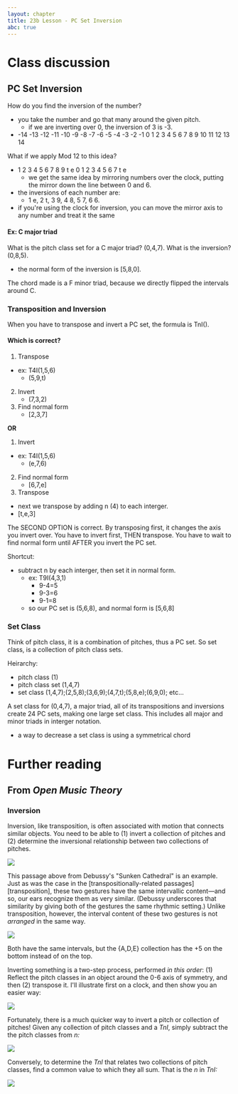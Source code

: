 ```yaml
---
layout: chapter
title: 23b Lesson - PC Set Inversion
abc: true
---
```


# Class discussion

## PC Set Inversion

How do you find the inversion of the number?
- you take the number and go that many around the given pitch. 
  - if we are inverting over 0, the inversion of 3 is -3. 
- -14 -13 -12 -11 -10 -9 -8 -7 -6 -5 -4 -3 -2 -1 0 1 2 3 4 5 6 7 8 9 10 11 12 13 14

What if we apply Mod 12 to this idea?
- 1 2 3 4 5 6 7 8 9 t e 0 1 2 3 4 5 6  7 t e 
  - we get the same idea by mirroring numbers over the clock, putting the mirror down the line between 0 and 6.
- the inversions of each number are:
  - 1 e, 2 t, 3 9, 4 8, 5 7, 6 6.
- if you're using the clock for inversion, you can move the mirror axis to any number and treat it the same

#### Ex: C major triad
What is the pitch class set for a C major triad?
(0,4,7). 
What is the inversion? 
(0,8,5).
  - the normal form of the inversion is [5,8,0].
  
The chord made is a F minor triad, because we directly flipped the intervals around C. 
### Transposition and Inversion
When you have to transpose and invert a PC set, the formula is TnI().
#### Which is correct? 
1. Transpose
  - ex: T4I(1,5,6)
    - (5,9,t)
2. Invert
    - (7,3,2)
3. Find normal form
    - [2,3,7]
    
**OR**
1. Invert 
- ex: T4I(1,5,6)
    - (e,7,6)
2. Find normal form
    - [6,7,e]
3. Transpose
  - next we transpose by adding n (4) to each interger. 
   - [t,e,3]

The SECOND OPTION is correct. 
By transposing first, it changes the axis you invert over.
You have to invert first, THEN transpose. 
You have to wait to find normal form until AFTER you invert the PC set. 

Shortcut:
- subtract n by each interger, then set it in normal form.
    - ex: T9I(4,3,1)
      - 9-4=5
      - 9-3=6
      - 9-1=8
    - so our PC set is (5,6,8), and normal form is [5,6,8]
    
 ### Set Class 
 Think of pitch class, it is a combination of pitches, thus a PC set.
 So set class, is a collection of pitch class sets.
 
 Heirarchy:
 - pitch class (1)
 - pitch class set (1,4,7)
 - set class (1,4,7);(2,5,8);(3,6,9);(4,7,t);(5,8,e);(6,9,0); etc...

A set class for (0,4,7), a major triad, all of its transpositions and inversions create 24 PC sets, making one large set class. 
This includes all major and minor triads in interger notation. 
- a way to decrease a set class is using a symmetrical chord

# Further reading

## From *Open Music Theory*

### Inversion

Inversion, like transposition, is often associated with motion that connects similar objects. You need to be able to (1) invert a collection of pitches and (2) determine the inversional relationship between two collections of pitches.

[![](/images/postTonal/inversion.png)](/images/postTonal/inversion.png)

This passage above from Debussy's "Sunken Cathedral" is an example. Just as was the case in the [transpositionally-related passages][transposition], these two gestures have the same intervallic content—and so, our ears recognize them as very similar. (Debussy underscores that similarity by giving both of the gestures the same rhythmic setting.) Unlike transposition, however, the interval content of these two gestures is not *arranged* in the same way.

[![](/images/postTonal/inversionallyRelated.png)](/images/postTonal/inversionallyRelated.png)

Both have the same intervals, but the {A,D,E} collection has the +5 on the bottom instead of on the top.

Inverting something is a two-step process, performed *in this order*: (1) Reflect the pitch classes in an object around the 0-6 axis of symmetry, and then (2) transpose it. I'll illustrate first on a clock, and then show you an easier way:

[![](/images/postTonal/invertingWithAClock.png)](/images/postTonal/invertingWithAClock.png)

Fortunately, there is a much quicker way to invert a pitch or collection of pitches! Given any collection of pitch classes and a _TnI_, simply subtract the the pitch classes from _n:_

[![](/images/postTonal/differences.png)](/images/postTonal/differences.png)

Conversely, to determine the _TnI_ that relates two collections of pitch classes, find a common value to which they all sum. That is the _n_ in _TnI:_

[![](/images/postTonal/sums.png)](/images/postTonal/sums.png)
